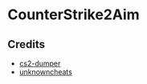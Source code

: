 # CounterStrike2Aim


## Credits

- [cs2-dumper](https://github.com/a2x/cs2-dumper)
- [unknowncheats](https://www.unknowncheats.me/forum/counter-strike-2-a/)
